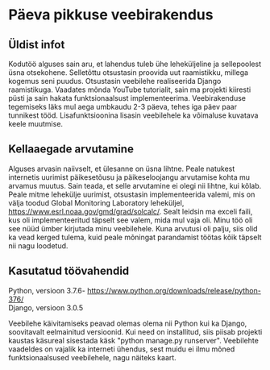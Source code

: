 # Päeva pikkuse veebirakendus

## Üldist infot

Kodutöö alguses sain aru, et lahendus tuleb ühe leheküljeline ja sellepoolest üsna otsekohene. Selletõttu otsustasin proovida uut raamistikku, millega kogemus seni puudus. Otsustasin veebilehe realiseerida Django raamistikuga. Vaadates mõnda YouTube tutorialit, sain ma projekti kiiresti püsti ja sain hakata funktsionaalsust implementeerima. Veebirakenduse tegemiseks läks mul aega umbkaudu 2-3 päeva, tehes iga päev paar tunnikest tööd. Lisafunktsioonina lisasin veebilehele ka võimaluse kuvatava keele muutmise.


## Kellaaegade arvutamine
Alguses arvasin naiivselt, et ülesanne on üsna lihtne. Peale natukest internetis uurimist päikesetõusu ja päikeseloojangu arvutamise kohta mu arvamus muutus. Sain teada, et selle arvutamine ei olegi nii lihtne, kui kõlab. Peale mitme lehekülje uurimist, otsustasin implementeerida valemi, mis on välja toodud Global Monitoring Laboratory leheküljel, https://www.esrl.noaa.gov/gmd/grad/solcalc/. Sealt leidsin ma exceli faili, kus oli implementeeritud täpselt see valem, mida mul vaja oli. Minu töö oli see nüüd ümber kirjutada minu veebilehele. Kuna arvutusi oli palju, siis olid ka vead kerged tulema, kuid peale mõningat parandamist töötas kõik täpselt nii nagu loodetud.


## Kasutatud töövahendid
Python, versioon 3.7.6- https://www.python.org/downloads/release/python-376/   
Django, versioon 3.0.5

Veebilehe käivitamiseks peavad olemas olema nii Python kui ka Django, soovitavalt eelmainitud versioonid. Kui need on installitud, siis piisab projekti kaustas käsureal sisestada käsk "python manage.py runserver". Veebilehte vaadeldes on vajalik ka interneti ühendus, sest muidu ei ilmu mõned funktsionaalsused veebilehele, nagu näiteks kaart.
